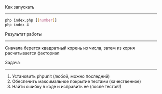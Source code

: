 Как запускать
___
```bash
php index.php [[number]]
php index 4
```

Результат работы
___
Сначала берется квадратный корень из числа, затем из корня расчитывается факториал

Задача
___
1. Установить phpunit (любой, можно последний)
2. Обеспечить максимальное покрытие тестами (качественное)
3. Найти ошибку в коде и исправить ее (после тестов!)
